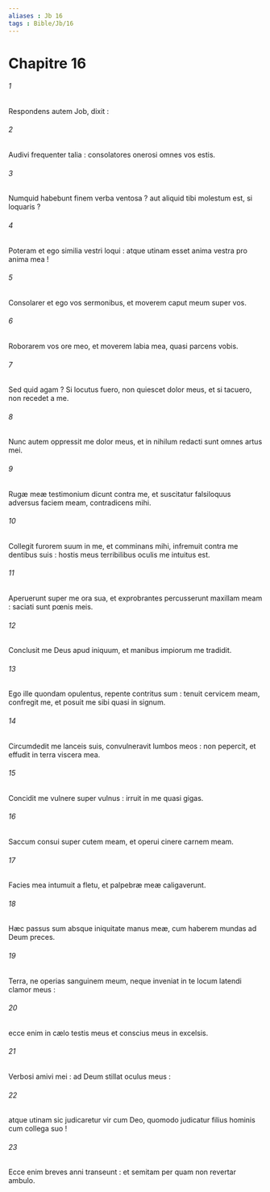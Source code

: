 ```yaml
---
aliases : Jb 16
tags : Bible/Jb/16
---
```


# Chapitre 16

###### 1
Respondens autem Job, dixit :
###### 2
Audivi frequenter talia : consolatores onerosi omnes vos estis.
###### 3
Numquid habebunt finem verba ventosa ? aut aliquid tibi molestum est, si loquaris ?
###### 4
Poteram et ego similia vestri loqui : atque utinam esset anima vestra pro anima mea !
###### 5
Consolarer et ego vos sermonibus, et moverem caput meum super vos.
###### 6
Roborarem vos ore meo, et moverem labia mea, quasi parcens vobis.
###### 7
Sed quid agam ? Si locutus fuero, non quiescet dolor meus, et si tacuero, non recedet a me.
###### 8
Nunc autem oppressit me dolor meus, et in nihilum redacti sunt omnes artus mei.
###### 9
Rugæ meæ testimonium dicunt contra me, et suscitatur falsiloquus adversus faciem meam, contradicens mihi.
###### 10
Collegit furorem suum in me, et comminans mihi, infremuit contra me dentibus suis : hostis meus terribilibus oculis me intuitus est.
###### 11
Aperuerunt super me ora sua, et exprobrantes percusserunt maxillam meam : saciati sunt pœnis meis.
###### 12
Conclusit me Deus apud iniquum, et manibus impiorum me tradidit.
###### 13
Ego ille quondam opulentus, repente contritus sum : tenuit cervicem meam, confregit me, et posuit me sibi quasi in signum.
###### 14
Circumdedit me lanceis suis, convulneravit lumbos meos : non pepercit, et effudit in terra viscera mea.
###### 15
Concidit me vulnere super vulnus : irruit in me quasi gigas.
###### 16
Saccum consui super cutem meam, et operui cinere carnem meam.
###### 17
Facies mea intumuit a fletu, et palpebræ meæ caligaverunt.
###### 18
Hæc passus sum absque iniquitate manus meæ, cum haberem mundas ad Deum preces.
###### 19
Terra, ne operias sanguinem meum, neque inveniat in te locum latendi clamor meus :
###### 20
ecce enim in cælo testis meus et conscius meus in excelsis.
###### 21
Verbosi amivi mei : ad Deum stillat oculus meus :
###### 22
atque utinam sic judicaretur vir cum Deo, quomodo judicatur filius hominis cum collega suo !
###### 23
Ecce enim breves anni transeunt : et semitam per quam non revertar ambulo.
